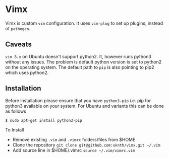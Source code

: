 # Vimx

Vimx is custom `vim` configuration. It uses `vim-plug` to set up plugins, instead of `pathogen`.

## Caveats
`vim 8.x` on Ubuntu doesn't support python2. It, however runs python3 without any issues. The problem is default python version is set to python2 on the operating system. The default path to `pip` is also pointing to pip2 which uses python2. 

## Installation

Before installation please ensure that you have `python3-pip` i.e. pip for python3 available on your system. 
For Ubuntu and variants this can be done as follows

```
$ sudo apt-get install python3-pip
```
To Install 

- Remove existing `.vim` and `.vimrc` folders/files from $HOME
- Clone the repository `git clone git@github.com:uknth/vimx.git ~/.vim`
- Add source line in $HOME/.vimrc `source ~/.vim/vimrc.vim`
